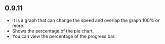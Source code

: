 ## 0.9.11

* It is a graph that can change the speed and overlap the graph 100% or more.
* Shows the percentage of the pie chart.
* You can view the percentage of the progress bar.
